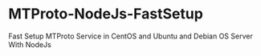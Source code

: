 # MTProto-NodeJs-FastSetup
Fast Setup MTProto Service in CentOS and Ubuntu and Debian OS Server With NodeJs

